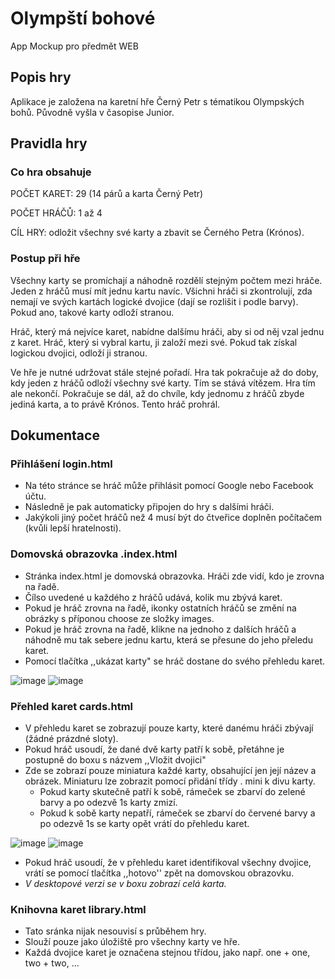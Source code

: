# Olympští bohové
App Mockup pro předmět WEB

## Popis hry
Aplikace je založena na karetní hře Černý Petr s tématikou Olympských bohů. Původně vyšla v časopise Junior.

## Pravidla hry

### Co hra obsahuje
POČET KARET: 29 (14 párů a karta Černý Petr)

POČET HRÁČŮ: 1 až 4

CÍL HRY: odložit všechny své karty a zbavit se Černého Petra (Krónos).

### Postup při hře
Všechny karty se promíchají a náhodně rozdělí stejným počtem mezi hráče. Jeden z hráčů musí mít jednu kartu navíc. Všichni hráči si zkontrolují, zda nemají ve svých kartách
logické dvojice (dají se rozlišit i podle barvy). Pokud ano, takové karty odloží stranou.

Hráč, který má nejvíce karet, nabídne dalšímu hráči, aby si od něj vzal jednu z karet. Hráč, který si vybral kartu, ji založí mezi své. Pokud tak získal logickou dvojici,
odloží ji stranou.

Ve hře je nutné udržovat stále stejné pořadí. Hra tak pokračuje až do doby, kdy jeden z hráčů odloží všechny své karty. Tím se stává vítězem. Hra tím ale nekončí.
Pokračuje se dál, až do chvíle, kdy jednomu z hráčů zbyde jediná karta, a to právě Krónos. Tento hráč prohrál.


## Dokumentace
### Přihlášení login.html
- Na této stránce se hráč může přihlásit pomocí Google nebo Facebook účtu.
- Následně je pak automaticky připojen do hry s dalšími hráči.
- Jakýkoli jiný počet hráčů než 4 musí být do čtveřice doplněn počítačem (kvůli lepší hratelnosti).

### Domovská obrazovka .index.html
- Stránka index.html je domovská obrazovka. Hráči zde vidí, kdo je zrovna na řadě.
- Čílso uvedené u každého z hráčů udává, kolik mu zbývá karet.
- Pokud je hráč zrovna na řadě, ikonky ostatních hráčů se změní na obrázky s příponou choose ze složky images.
- Pokud je hráč zrovna na řadě, klikne na jednoho z dalších hráčů a náhodně mu tak sebere jednu kartu, která se přesune do jeho přeledu karet.
- Pomocí tlačítka ,,ukázat karty" se hráč dostane do svého přehledu karet.

![image](https://user-images.githubusercontent.com/70745566/116578284-8c668800-a911-11eb-8708-b1e92093f35f.png)
![image](https://user-images.githubusercontent.com/70745566/116579631-dc921a00-a912-11eb-9389-e591e59ee46f.png)


### Přehled karet cards.html
- V přehledu karet se zobrazují pouze karty, které danému hráči zbývají (žádné prázdné sloty).
- Pokud hráč usoudí, že dané dvě karty patří k sobě, přetáhne je postupně do boxu s názvem ,,Vložit dvojici"
- Zde se zobrazí pouze miniatura každé karty, obsahující jen její název a obrázek. Miniaturu lze zobrazit pomocí přidání třídy . mini k divu karty.
  - Pokud karty skutečně patří k sobě, rámeček se zbarví do zelené barvy a po odezvě 1s karty zmizí.
  - Pokud k sobě karty nepatří, rámeček se zbarví do červené barvy a po odezvě 1s se karty opět vrátí do přehledu karet.

![image](https://user-images.githubusercontent.com/70745566/116518705-e5fa9280-a8d0-11eb-911a-2f102ebd9d62.png)
![image](https://user-images.githubusercontent.com/70745566/116518970-37a31d00-a8d1-11eb-9b30-b1a36194c9e0.png)


- Pokud hráč usoudí, že v přehledu karet identifikoval všechny dvojice, vrátí se pomocí tlačítka ,,hotovo'' zpět na domovskou obrazovku.
- *V desktopové verzi se v boxu zobrazí celá karta.*

### Knihovna karet library.html
- Tato sránka nijak nesouvisí s průběhem hry.
- Slouží pouze jako úložiště pro všechny karty ve hře.
- Každá dvojice karet je označena stejnou třídou, jako např. one + one, two + two, ...












